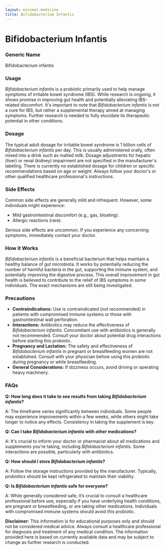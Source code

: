 ```yaml
---
layout: minimal-medicine
title: Bifidobacterium Infantis
---
```


# Bifidobacterium Infantis
### Generic Name
Bifidobacterium infantis

### Usage
*Bifidobacterium infantis* is a probiotic primarily used to help manage symptoms of irritable bowel syndrome (IBS).  While research is ongoing, it shows promise in improving gut health and potentially alleviating IBS-related discomfort.  It's important to note that *Bifidobacterium infantis* is not a cure for IBS, but rather a supplemental therapy aimed at managing symptoms.  Further research is needed to fully elucidate its therapeutic potential in other conditions.

### Dosage
The typical adult dosage for irritable bowel syndrome is 1 billion cells of *Bifidobacterium infantis* per day. This is usually administered orally, often mixed into a drink such as malted milk.  Dosage adjustments for hepatic (liver) or renal (kidney) impairment are not specified in the manufacturer's labeling.  There is currently no established dosage for children or specific recommendations based on age or weight.  Always follow your doctor's or other qualified healthcare professional's instructions.

### Side Effects
Common side effects are generally mild and infrequent.  However, some individuals might experience:

*   Mild gastrointestinal discomfort (e.g., gas, bloating).
*   Allergic reactions (rare).

Serious side effects are uncommon.  If you experience any concerning symptoms, immediately contact your doctor.


### How it Works
*Bifidobacterium infantis* is a beneficial bacterium that helps maintain a healthy balance of gut microbiota. It works by potentially reducing the number of harmful bacteria in the gut, supporting the immune system, and potentially improving the digestive process. This overall improvement in gut health is believed to contribute to the relief of IBS symptoms in some individuals. The exact mechanisms are still being investigated.

### Precautions
*   **Contraindications:**  Use is contraindicated (not recommended) in patients with compromised immune systems or those with gastrointestinal wall perforation.
*   **Interactions:**  Antibiotics may reduce the effectiveness of *Bifidobacterium infantis*.  Concomitant use with antibiotics is generally not recommended.  Consult your doctor about potential drug interactions before starting this probiotic.
*   **Pregnancy and Lactation:** The safety and effectiveness of *Bifidobacterium infantis* in pregnant or breastfeeding women are not established.  Consult with your physician before using this probiotic during pregnancy or while breastfeeding.
*   **General Considerations:**  If dizziness occurs, avoid driving or operating heavy machinery.

### FAQs

**Q: How long does it take to see results from taking *Bifidobacterium infantis*?**

A: The timeframe varies significantly between individuals. Some people may experience improvements within a few weeks, while others might take longer to notice any effects.  Consistency in taking the supplement is key.

**Q: Can I take *Bifidobacterium infantis* with other medications?**

A:  It's crucial to inform your doctor or pharmacist about all medications and supplements you're taking, including *Bifidobacterium infantis*.  Some interactions are possible, particularly with antibiotics.

**Q: How should I store *Bifidobacterium infantis*?**

A: Follow the storage instructions provided by the manufacturer.  Typically, probiotics should be kept refrigerated to maintain their viability.

**Q: Is *Bifidobacterium infantis* safe for everyone?**

A: While generally considered safe, it’s crucial to consult a healthcare professional before use, especially if you have underlying health conditions, are pregnant or breastfeeding, or are taking other medications.  Individuals with compromised immune systems should avoid this probiotic.


**Disclaimer:**  This information is for educational purposes only and should not be considered medical advice. Always consult a healthcare professional for diagnosis and treatment of any medical condition.  The information provided here is based on currently available data and may be subject to change as further research is conducted.
